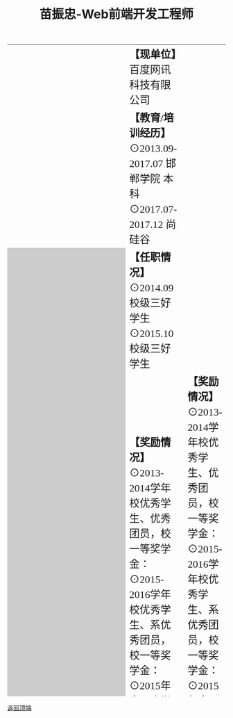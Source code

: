 <a href="top"></a>
<h1><center>苗振忠-Web前端开发工程师</center></h1>
<table align="center" width="750" height="1500" border="0" cellpadding="0" cellspacing="0">
<tr>
<td width="250" rowspan="2" background="22.jpg"></td>
<td width="500"><font face="华文隶书" size="+2"><b>【现单位】</b>百度网讯科技有限公司</font></td>
</tr>
<tr>
<td><font face="华文隶书" size="+2"><b>【教育/培训经历】</b><br />
⊙2013.09-2017.07   邯郸学院 本科
 ⊙2017.07-2017.12   尚硅谷
</font>
</td>
</tr>
<tr>
<td rowspan="9" bgcolor="#CCCCCC"><font color="#000000" face="华文行楷" size="+2"><i>姓名：  苗振忠<br /><br />
性别：男<br /><br />
年龄：25<br /><br />
学历：本科<br /><br />
政治面貌：共青团员<br /><br />
籍贯：河北邯郸<br /><br />
毕业院校：邯郸学院<br /><br />
专业：嵌入式系统工程<br /><br />
身体状况：健康<br /><br />
婚姻状况：未婚<br /><br /><br /><br /><br /><br /><br /><br /><br /><br /><br /><br /><br />
手机：15652380707<br /><br />
QQ：1635235014<br /><br />
邮箱：miaozhenzhong@sina.com<br /><br />
博客名：<a href="https://blog.csdn.net/miaozhenzhong/" target="_blank">圆静居士的博客</a>
</i>
</font>
</td>
<td><font face="华文隶书" size="+2"><b>【任职情况】</b><br />
⊙2014.09 校级三好学生<br />
⊙2015.10 校级三好学生<br />
</font>
</td>
</tr>
<tr>
 <td><font face="华文隶书" size="+2"><b>【奖励情况】</b><br />
⊙2013-2014学年校优秀学生、优秀团员，校一等奖学金：<br />
 ⊙2015-2016学年校优秀学生、系优秀团员，校一等奖学金：<br /> 
⊙2015年全国大学生数学建模竞赛省二等奖;<br />
⊙2014-2015学年宿舍获得校文明宿舍、温馨宿舍。<br />
</font>
</td>
<td><font face="华文隶书" size="+2"><b>【奖励情况】</b><br />
⊙2013-2014学年校优秀学生、优秀团员，校一等奖学金：<br />
 ⊙2015-2016学年校优秀学生、系优秀团员，校一等奖学金：<br /> 
⊙2015年全国大学生数学建模竞赛省二等奖;<br />
⊙2014-2015学年宿舍获得校文明宿舍、温馨宿舍。<br />
</font>
</td>
</tr>
<tr>
<td><font face="华文隶书" size="+2"><b>【参加的大型活动】</b><br />
⊙2015年全国大学生数学建模比赛<br />
⊙2015年校消防运动会<br />
⊙2015年全国大学生创新创业竞赛<br />
</font>
</td>
</tr>
<tr>
<td><font face="华文隶书" size="+2"><b>【技能专长】</b><br />
⊙计算机：熟练运用Word、Excel、Power Point、Access等处理问题<br />
⊙能够运用lingo、Spss等软件处理简单问题<br />\
</font>
</td>
</tr>
<tr>
<td><font face="华文隶书" size="+2"><b>【兴趣爱好】</b><br />
⊙阅读优美散文以及热血小说<br />
⊙唱歌<br />
⊙打篮球、羽毛球<br />
</font>
</td>
</tr>
<tr>
<td><font face="华文隶书" size="+2"><b>【自我评价】</b><br />
⊙勤于思考，尝试用新方法解决问题：<br />
⊙吃苦耐劳，对工作认真严谨，做事踏实稳重：<br />
⊙有上进心，待人宽厚：<br />
⊙乐于助人，有很强的团队合作意识：思维敏捷，有一定的独立处理问题能力。<br />
</font>
</td>
</tr>
<tr>
<td><font face="华文隶书" size="+2"><b>【人生格言】</b><br />
天行健，君子以自强不息：地势坤，君子以厚德载物。
</font>
</td>
</tr>
<tr>
<td><font face="华文隶书" size="+2"><b>【求职意向】</b><br />
现职：应届毕业生<br />
理想职位：⊙吃苦耐劳型，如银行职员：<br />
⊙团队合作意识型<br />
⊙跟统计学有关的职位或者兼职：<br />
</font>
</td>
</tr>
<tr>
<td align="right" valign="bottom"><font face="华文隶书" size="+1">（简历到此结束，感谢您阅览，祝您心情愉快！）</font></td>
</tr><br />


</table>
<a href="#top">返回顶端</a>
